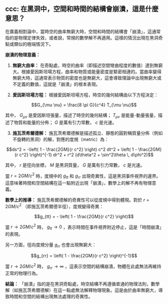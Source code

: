 ## ccc: 在黑洞中，空間和時間的結構會崩潰，這是什麼意思？

在廣義相對論中，當時空的曲率無窮大時，空間和時間的結構會「崩潰」，這通常指的是物理定律失效，或者說，常規的數學解不再適用。這樣的情況出現在黑洞奇點或類似的極端情況下。

**崩潰的物理意義：**
1. **無窮大曲率：** 在奇點處，時空的曲率（即描述空間彎曲程度的數值）達到無窮大。根據愛因斯坦場方程，曲率和物質或能量密度是緊密相連的。當曲率變得無窮大時，這通常表示物質的密度也是無窮大，這會導致理論中出現無窮大或不定義的數值，這就是「崩潰」的根本表現。

2. **愛因斯坦場方程：** 根據愛因斯坦場方程，時空的幾何結構由以下方程決定：
   
```math
G_{\mu \nu} = \frac{8 \pi G}{c^4} T_{\mu \nu}
```

   其中， $`G_{\mu \nu}`$  是愛因斯坦張量，描述了時空的幾何結構； $`T_{\mu \nu}`$  是能量-動量張量，描述了物質和能量的分佈； $`G`$  是萬有引力常數， $`c`$  是光速。

3. **施瓦茨希爾德解：** 施瓦茨希爾德解是描述孤立、靜態的圓對稱質量分佈（例如不旋轉的黑洞）的解，對應的度規（metric）為：
   
```math
ds^2 = -\left( 1 - \frac{2GM}{r c^2} \right) c^2 dt^2 + \left( 1 - \frac{2GM}{r c^2} \right)^{-1} dr^2 + r^2 (d\theta^2 + \sin^2\theta \, d\phi^2)
```

   其中， $`r`$  是徑向坐標， $`M`$  是黑洞質量， $`G`$  是萬有引力常數， $`c`$  是光速。

   當  $`r = 2GM/c^2`$  時，度規中的  $`g_{tt}`$  和  $`g_{rr}`$  出現奇異性，這是黑洞事件視界的邊界。這意味著時間和空間結構在這一點附近出現「崩潰」，數學上的解不再有物理意義。

**數學上的推導：**
施瓦茨希爾德解的奇異性可以從度規中得到體現。對於  $`r = 2GM/c^2`$ （即施瓦茨希爾德半徑），度規變得奇異：

```math
g_{tt} = - \left( 1 - \frac{2GM}{r c^2} \right)
```

當  $`r \to 2GM/c^2`$  時， $`g_{tt} \to 0`$ ，表示時間在事件視界附近停止，這是「時間崩潰」的表現。

另一方面，徑向度規分量  $`g_{rr}`$  也會出現無窮大：

```math
g_{rr} = \left( 1 - \frac{2GM}{r c^2} \right)^{-1}
```

當  $`r \to 2GM/c^2`$  時， $`g_{rr} \to \infty`$ ，這表示空間的結構崩潰，物體在此處無法再維持正常的物理行為。

**結論：**
「崩潰」指的是在黑洞奇點處，時空結構不再遵循普通的物理法則，數學解（如施瓦茨希爾德解）在這一點處無法解釋物理現象。這是由於曲率無窮大，導致時間和空間的結構出現無法處理的奇異性。